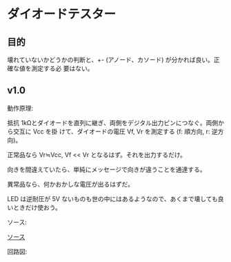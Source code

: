 # ダイオードテスター

## 目的

壊れていないかどうかの判断と、+- (アノード、カソード) が分かれば良い。正確な値を測定する必
要はない。

## v1.0

動作原理:

抵抗 1kΩとダイオードを直列に継ぎ、両側をデジタル出力ピンにつなぐ。両側から交互に Vcc を掛
けて、ダイオードの電圧 Vf, Vr を測定する (f: 順方向, r: 逆方向)。

正常品なら Vr≒Vcc, Vf << Vr となるはず。それを出力するだけ。

向きを間違えていたら、単純にメッセージで向きが違うことを通達する。

異常品なら、何かおかしな電圧が出るはずだ。

LED は逆耐圧が 5V ないものも世の中にはあるようなので、あくまで壊しても良いときだけ使おう。

ソース:

[ソース](./arduino/DiodeChecker1.0.ino)

回路図:

